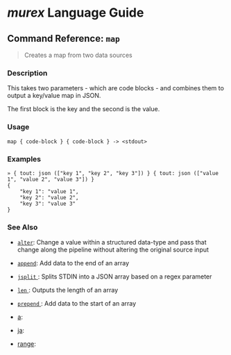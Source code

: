 # _murex_ Language Guide

## Command Reference: `map` 

> Creates a map from two data sources

### Description

This takes two parameters - which are code blocks - and combines them to output a key/value map in JSON.

The first block is the key and the second is the value.

### Usage

    map { code-block } { code-block } -> <stdout>

### Examples

    » { tout: json (["key 1", "key 2", "key 3"]) } { tout: json (["value 1", "value 2", "value 3"]) } 
    {
        "key 1": "value 1",
        "key 2": "value 2",
        "key 3": "value 3"
    }

### See Also

* [`alter`](../commands/alter.md):
  Change a value within a structured data-type and pass that change along the pipeline without altering the original source input
* [`append`](../commands/append.md):
  Add data to the end of an array
* [`jsplit` ](../commands/jsplit.md):
  Splits STDIN into a JSON array based on a regex parameter
* [`len` ](../commands/len.md):
  Outputs the length of an array
* [`prepend` ](../commands/prepend.md):
  Add data to the start of an array
* [a](../commands/a.md):
  
* [ja](../commands/ja.md):
  
* [range](../commands/range.md):
  